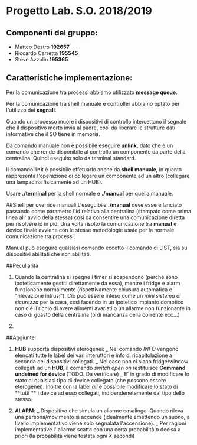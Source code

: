 # Progetto Lab. S.O. 2018/2019

## Componenti del gruppo:
- Matteo Destro __192657__
- Riccardo Carretta __195545__
- Steve Azzolin __195365__

## Caratteristiche implementazione:
Per la comunicazione tra processi abbiamo utilizzato __message queue__.

Per la comunicazione tra shell manuale e controller abbiamo optato per l'utilizzo dei __segnali__.

Quando un processo muore i dispositivi di controllo intercettano il segnale che il dispositivo morto invia al padre, così da liberare le strutture dati informative che il SO tiene in memoria.

Da comando manuale non è possibile eseguire __unlink__, dato che è un comando che rende disponibile al controllo un componente da parte della centralina. Quindi eseguito solo da terminal standard.

Il comando __link__ è possibile effetuarlo anche da __shell manuale__, in quanto rappresenta l'operazione di collegare un componente ad un altro (collegare una lampadina fisicamente ad un HUB).

Usare __./terminal__ per la shell normale e __./manual__ per quella manuale.



##Shell per override manuali
L'eseguibile __./manual__ deve essere lanciato passando come parametro l'id relativo alla centralina (stampato come prima linea all' avvio della stessa) così da consentire una comunicazione diretta per risolvere id in pid.
Una volta risolto la comunicazione tra __manual__ e device finale avviene con le stesse metodologie usate per la normale comunicazione tra processi.

Manual può eseguire qualsiasi comando eccetto il comando di LIST, sia su dispositivi abilitati che non abilitati.


##Peculiarità
1. Quando la centralina si spegne i timer si sospendono (perchè sono ipoteticamente gestiti direttamente da essa), mentre i fridge e alarm funzionano normalmente (rispettivamente chiusura automatica e "rilevazione intrusi"). Ciò può essere inteso come un *mini sistema di sicurezza* per la casa, così facendo in un ipotetico impianto domotico non c'è il richio di avere alimenti avariati o un allarme non funzionante in caso di guasto della centralina (o di mancanza della corrente ecc...)

2. 

##Aggiunte
1. __HUB__ supporta dispositivi eterogenei:
     _ Nel comando *INFO* vengono elencati tutte le label dei vari interuttori e info di ricapitolazione a seconda dei dispositivi collegati. 
     _ Nel caso non ci siano fridge/window collegati ad un __HUB__, il comando *switch <id> open on* restituisce **Command undeined for device <id>**  (TODO: Da verificare)
     _ E' in grado di modificare lo stato di qualsiasi tipo di device collegato (che possono essere eterogenei). Inoltre con la label *all* è possibile modificare lo stato di **tutti ** i device ad esso collegati, indipendenetemente dal tipo dello stesso.

2. __ALARM__:
     _ Dispositivo che simula un allarme casalingo. Quando rileva una persona/movimento si accende (idealmente emettendo un suono, a livello implementativo viene solo segnalata l'accensione).
       _ Per ragioni implementative l' allarme scatta con una certa probabilità *p* decisa a priori (la probabilità viene testata ogni *X* secondi)
